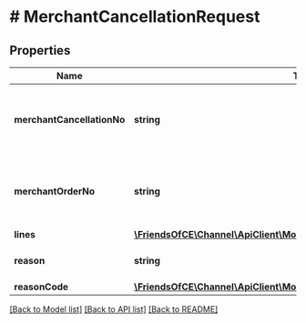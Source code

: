 # # MerchantCancellationRequest

## Properties

Name | Type | Description | Notes
------------ | ------------- | ------------- | -------------
**merchantCancellationNo** | **string** | The unique cancellation reference used by the Merchant (sku). |
**merchantOrderNo** | **string** | The unique order reference used by the Merchant (sku). |
**lines** | [**\FriendsOfCE\Channel\ApiClient\Model\MerchantCancellationLineRequest[]**](MerchantCancellationLineRequest.md) |  |
**reason** | **string** | Reason for cancellation (text). | [optional]
**reasonCode** | [**\FriendsOfCE\Channel\ApiClient\Model\MancoReason**](MancoReason.md) |  | [optional]

[[Back to Model list]](../../README.md#models) [[Back to API list]](../../README.md#endpoints) [[Back to README]](../../README.md)
